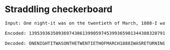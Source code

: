 # Straddling checkerboard

<pre>
Input: One night-it was on the twentieth of March, 1888-I was returning

Encoded: 139539363509369743061399059745399365901344308320791798798798367430685972839363935

Decoded: ONENIGHTITWASONTHETWENTIETHOFMARCH1888IWASRETURNING
</pre>
